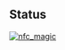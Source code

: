 ## Status

[![nfc_magic](https://catalog.flipperzero.one/application/nfc_magic/widget)](https://catalog.flipperzero.one/application/nfc_magic/page)